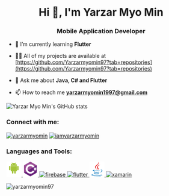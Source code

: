 <h1 align="center">Hi 👋, I'm Yarzar Myo Min</h1>
<h3 align="center">Mobile Application Developer</h3>

- 🌱 I’m currently learning **Flutter**

- 👨‍💻 All of my projects are available at [https://github.com/Yarzarmyomin97?tab=repositories](https://github.com/Yarzarmyomin97?tab=repositories)

- 💬 Ask me about **Java, C# and Flutter**

- 📫 How to reach me **yarzarmyomin1997@gmail.com**

![Yarzar Myo Min's GitHub stats](https://github-readme-stats.vercel.app/api?username=yarzarmyomin97&show_icons=true&theme=merko)


<h3 align="left">Connect with me:</h3>
<p align="left">
<a href="https://linkedin.com/in/yarzarmyomin" target="blank"><img align="center" src="https://raw.githubusercontent.com/rahuldkjain/github-profile-readme-generator/master/src/images/icons/Social/linked-in-alt.svg" alt="yarzarmyomin" height="30" width="40" /></a>
<a href="https://fb.com/iamyarzarmyomin" target="blank"><img align="center" src="https://raw.githubusercontent.com/rahuldkjain/github-profile-readme-generator/master/src/images/icons/Social/facebook.svg" alt="iamyarzarmyomin" height="30" width="40" /></a>
</p>

<h3 align="left">Languages and Tools:</h3>
<p align="left"> <a href="https://developer.android.com" target="_blank"> <img src="https://raw.githubusercontent.com/devicons/devicon/master/icons/android/android-original-wordmark.svg" alt="android" width="40" height="40"/> </a> <a href="https://www.w3schools.com/cs/" target="_blank"> <img src="https://raw.githubusercontent.com/devicons/devicon/master/icons/csharp/csharp-original.svg" alt="csharp" width="40" height="40"/> </a> <a href="https://firebase.google.com/" target="_blank"> <img src="https://www.vectorlogo.zone/logos/firebase/firebase-icon.svg" alt="firebase" width="40" height="40"/> </a> <a href="https://flutter.dev" target="_blank"> <img src="https://www.vectorlogo.zone/logos/flutterio/flutterio-icon.svg" alt="flutter" width="40" height="40"/> </a> <a href="https://www.java.com" target="_blank"> <img src="https://raw.githubusercontent.com/devicons/devicon/master/icons/java/java-original.svg" alt="java" width="40" height="40"/> </a> <a href="https://dotnet.microsoft.com/apps/xamarin" target="_blank"> <img src="https://raw.githubusercontent.com/detain/svg-logos/780f25886640cef088af994181646db2f6b1a3f8/svg/xamarin.svg" alt="xamarin" width="40" height="40"/> </a> </p>

<!--<p>&nbsp;<img align="center" src="https://github-readme-stats.vercel.app/api?username=yarzarmyomin97&show_icons=true&locale=en" alt="yarzarmyomin97" /></p>-->

<p><img align="center" src="https://github-readme-streak-stats.herokuapp.com/?user=yarzarmyomin97&" alt="yarzarmyomin97" /></p>

